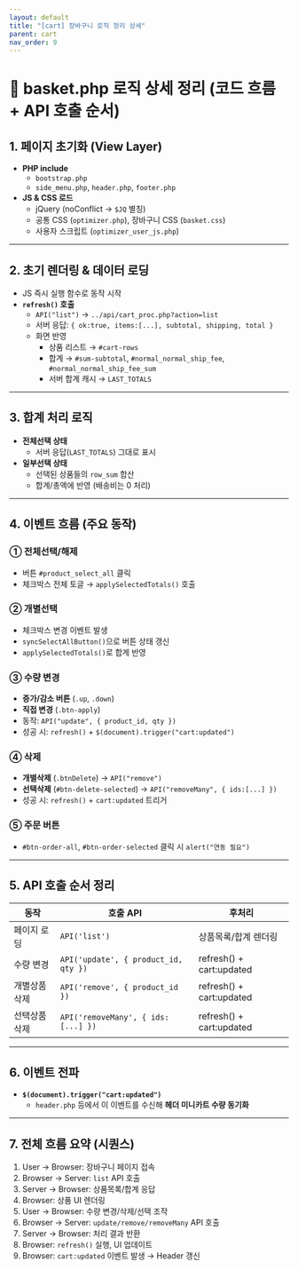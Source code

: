 ```yaml
---
layout: default
title: "[cart] 장바구니 로직 정리 상세"
parent: cart
nav_order: 9
---
```


# 🛒 basket.php 로직 상세 정리 (코드 흐름 + API 호출 순서)

## 1. 페이지 초기화 (View Layer)
- **PHP include**
  - `bootstrap.php`
  - `side_menu.php`, `header.php`, `footer.php`
- **JS & CSS 로드**
  - jQuery (noConflict → `$JQ` 별칭)
  - 공통 CSS (`optimizer.php`), 장바구니 CSS (`basket.css`)
  - 사용자 스크립트 (`optimizer_user_js.php`)

---

## 2. 초기 렌더링 & 데이터 로딩
- JS 즉시 실행 함수로 동작 시작
- **`refresh()` 호출**
  - `API("list")` → `../api/cart_proc.php?action=list`
  - 서버 응답: `{ ok:true, items:[...], subtotal, shipping, total }`
  - 화면 반영
    - 상품 리스트 → `#cart-rows`
    - 합계 → `#sum-subtotal`, `#normal_normal_ship_fee`, `#normal_normal_ship_fee_sum`
    - 서버 합계 캐시 → `LAST_TOTALS`

---

## 3. 합계 처리 로직
- **전체선택 상태**
  - 서버 응답(`LAST_TOTALS`) 그대로 표시
- **일부선택 상태**
  - 선택된 상품들의 `row_sum` 합산
  - 합계/총액에 반영 (배송비는 0 처리)

---

## 4. 이벤트 흐름 (주요 동작)

### ① 전체선택/해제
- 버튼 `#product_select_all` 클릭
- 체크박스 전체 토글 → `applySelectedTotals()` 호출

### ② 개별선택
- 체크박스 변경 이벤트 발생
- `syncSelectAllButton()`으로 버튼 상태 갱신
- `applySelectedTotals()`로 합계 반영

### ③ 수량 변경
- **증가/감소 버튼** (`.up`, `.down`)
- **직접 변경** (`.btn-apply`)
- 동작: `API("update", { product_id, qty })`
- 성공 시: `refresh()` + `$(document).trigger("cart:updated")`

### ④ 삭제
- **개별삭제** (`.btnDelete`) → `API("remove")`
- **선택삭제** (`#btn-delete-selected`) → `API("removeMany", { ids:[...] })`
- 성공 시: `refresh()` + `cart:updated` 트리거

### ⑤ 주문 버튼
- `#btn-order-all`, `#btn-order-selected` 클릭 시 `alert("연동 필요")`

---

## 5. API 호출 순서 정리

| 동작             | 호출 API                                     | 후처리 |
|------------------|---------------------------------------------|--------|
| 페이지 로딩      | `API('list')`                               | 상품목록/합계 렌더링 |
| 수량 변경        | `API('update', { product_id, qty })`        | refresh() + cart:updated |
| 개별상품 삭제    | `API('remove', { product_id })`             | refresh() + cart:updated |
| 선택상품 삭제    | `API('removeMany', { ids:[...] })`          | refresh() + cart:updated |

---

## 6. 이벤트 전파
- **`$(document).trigger("cart:updated")`**
  - `header.php` 등에서 이 이벤트를 수신해 **헤더 미니카트 수량 동기화**

---

## 7. 전체 흐름 요약 (시퀀스)

1. User → Browser: 장바구니 페이지 접속
2. Browser → Server: `list` API 호출
3. Server → Browser: 상품목록/합계 응답
4. Browser: 상품 UI 렌더링
5. User → Browser: 수량 변경/삭제/선택 조작
6. Browser → Server: `update/remove/removeMany` API 호출
7. Server → Browser: 처리 결과 반환
8. Browser: `refresh()` 실행, UI 업데이트
9. Browser: `cart:updated` 이벤트 발생 → Header 갱신

